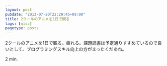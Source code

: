 ```yaml
---
layout: post
pubdate: "2013-07-20T22:29:45+09:00"
title: 2クールのアニメを1日で観る
tags: [misc]
pagetype: posts
---
```

2クールのアニメを1日で観る。疲れる。課題読書は予定通りすすめているので良いとして、プログラミングスキル向上の方がまったくだあね。

2 min.
